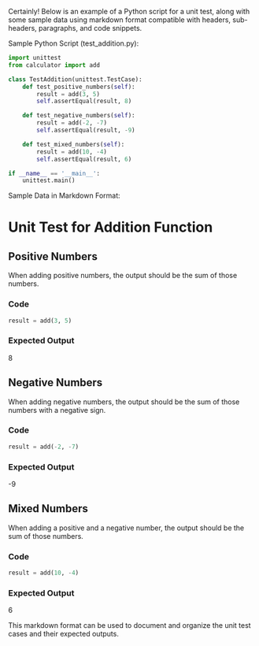 

Certainly! Below is an example of a Python script for a unit test, along with some sample data using markdown format compatible with headers, sub-headers, paragraphs, and code snippets.

Sample Python Script (test_addition.py):

```python
import unittest
from calculator import add

class TestAddition(unittest.TestCase):
    def test_positive_numbers(self):
        result = add(3, 5)
        self.assertEqual(result, 8)

    def test_negative_numbers(self):
        result = add(-2, -7)
        self.assertEqual(result, -9)

    def test_mixed_numbers(self):
        result = add(10, -4)
        self.assertEqual(result, 6)

if __name__ == '__main__':
    unittest.main()
```

Sample Data in Markdown Format:

# Unit Test for Addition Function

## Positive Numbers
When adding positive numbers, the output should be the sum of those numbers.

### Code
```python
result = add(3, 5)
```

### Expected Output
8

## Negative Numbers
When adding negative numbers, the output should be the sum of those numbers with a negative sign.

### Code
```python
result = add(-2, -7)
```

### Expected Output
-9

## Mixed Numbers
When adding a positive and a negative number, the output should be the sum of those numbers.

### Code
```python
result = add(10, -4)
```

### Expected Output
6

This markdown format can be used to document and organize the unit test cases and their expected outputs.